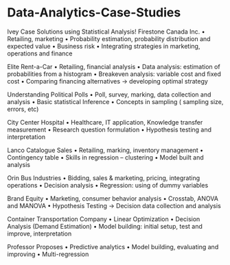 # Data-Analytics-Case-Studies
Ivey Case Solutions using Statistical Analysis!
Firestone Canada Inc.
• Retailing, marketing
• Probability estimation, probability distribution and expected value
• Business risk
• Integrating strategies in marketing, operations and finance

Elite Rent-a-Car
• Retailing, financial analysis
• Data analysis: estimation of probabilities from a histogram
• Breakeven analysis: variable cost and fixed cost
• Comparing financing alternatives → developing optimal strategy

Understanding Political Polls
• Poll, survey, marking, data collection and analysis
• Basic statistical Inference
• Concepts in sampling ( sampling size, errors, etc)

City Center Hospital
• Healthcare, IT application, Knowledge transfer measurement
• Research question formulation
• Hypothesis testing and interpretation

Lanco Catalogue Sales
• Retailing, marking, inventory management
• Contingency table
• Skills in regression – clustering
• Model built and analysis

Orin Bus Industries
• Bidding, sales & marketing, pricing, integrating operations
• Decision analysis
• Regression: using of dummy variables

Brand Equity
• Marketing, consumer behavior analysis
• Crosstab, ANOVA and MANOVA
• Hypothesis Testing → Decision data collection and analysis

Container Transportation Company
• Linear Optimization
• Decision Analysis (Demand Estimation)
• Model building: initial setup, test and improve, interpretation

Professor Proposes
• Predictive analytics
• Model building, evaluating and improving
• Multi-regression
